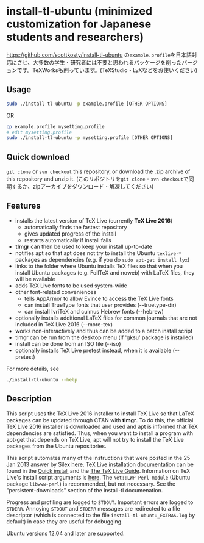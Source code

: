 # install-tl-ubuntu (minimized customization for Japanese students and researchers)
https://github.com/scottkosty/install-tl-ubuntu の`example.profile`を日本語対応にさせ、大多数の学生・研究者には不要と思われるパッケージを削ったバージョンです。TeXWorksも削っています。(TeXStudio・LyXなどをお使いください)

## Usage

```sh
sudo ./install-tl-ubuntu -p example.profile [OTHER OPTIONS]
```

OR

```sh
cp example.profile mysetting.profile
# edit mysetting.profile
sudo ./install-tl-ubuntu -p mysetting.profile [OTHER OPTIONS]
```

## Quick download

`git clone` or `svn checkout` this repository, or download the .zip archive of this repository and unzip it.
(このリポジトリを`git clone`・`svn checkout`で同期するか、zipアーカイブをダウンロード・解凍してください)

## Features

- installs the latest version of TeX Live (currently **TeX Live 2016**)
  - automatically finds the fastest repository
  - gives updated progress of the install
  - restarts automatically if install fails
- **tlmgr** can then be used to keep your install up-to-date
- notifies apt so that apt does not try to install the Ubuntu `texlive-*` packages as dependencies (e.g. if you do `sudo apt-get install lyx`)
- links to the folder where Ubuntu installs TeX files so that when you install Ubuntu packages (e.g. FoilTeX and noweb) with LaTeX files, they will be available
- adds TeX Live fonts to be used system-wide
- other font-related conveniences
  - tells AppArmor to allow Evince to access the TeX Live fonts
  - can install TrueType fonts that user provides (--truetype-dir)
  - can install IvriTeX and culmus Hebrew fonts (--hebrew)
- optionally installs additional LaTeX files for common journals that are not included in TeX Live 2016 (--more-tex)
- works non-interactively and thus can be added to a batch install script
- tlmgr can be run from the desktop menu (if 'gksu' package is installed)
- install can be done from an ISO file (--iso)
- optionally installs TeX Live pretest instead, when it is available (--pretest)

For more details, see
```sh
./install-tl-ubuntu --help
```

## Description

This script uses the TeX Live 2016 installer to install TeX Live so that LaTeX packages can be updated through CTAN with **tlmgr**. To do this, the official TeX Live 2016 installer is downloaded and used and apt is informed that TeX dependencies are satisfied. Thus, when you want to install a program with apt-get that depends on TeX Live, apt will not try to install the TeX Live packages from the Ubuntu repositories.

This script automates many of the instructions that were posted in the 25 Jan 2013 answer by Silex [here](http://tex.stackexchange.com/questions/1092/how-to-install-vanilla-texlive-on-debian-or-ubuntu). TeX Live installation documentation can be found in the [Quick install](http://www.tug.org/texlive/quickinstall.html) and the [The TeX Live Guide](http://www.tug.org/texlive/doc/texlive-en/texlive-en.html#installation). Information on TeX Live's install script arguments is [here](http://www.tug.org/texlive/doc/install-tl.html). The `Net::LWP Perl module` (Ubuntu package `libwww-perl`) is recommended, but not necessary. See the "persistent-downloads" section of the install-tl documenation.

Progress and profiling are logged to `STDOUT`. Important errors are logged to `STDERR`. Annoying `STDOUT` and `STDERR` messages are redirected to a file descriptor (which is connected to the file `install-tl-ubuntu_EXTRAS.log` by default) in case they are useful for debugging.

Ubuntu versions 12.04 and later are supported.
